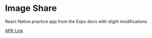 # Image Share
 React Native practice app from the Expo docs with slight modifications

[APK Link](https://drive.google.com/file/d/1Hr81WU1e1T5wKbjm50xsPj9pyZy4BJXy/view?usp=sharing)
